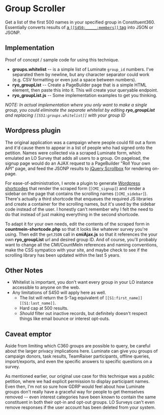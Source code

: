 # Group Scroller
Get a list of the first 500 names in your specified group in Constituent360. Essentially converts results of [a `[[S450:_____:members]]` tag](https://webfiles.blackbaud.com/files/support/helpfiles/luminate-online/help/luminateonline.html#../Subsystems/S-Tags/Content/S-Tags/S450_Group_Information.html?TocPath=S-Tags%257CContacts%2520S-Tags%257C_____4) into JSON or JSONP.

## Implementation
Proof of concept / sample code for using this technique.
- **groups.whitelist** -- is a simple list of Luminate `group_id` numbers. I've separated them by newline, but any character separator could work (e.g. CSV formatting or even just a space between numbers).
- **ryo_groupList** -- Create a PageBuilder page that is a simple HTML element, then paste this into it. This will create your queryable endpoint.
- **ryo_groupList.js** -- Some implementation examples to get you thinking.

_NOTE: In actual implementation where you only want to make a single group, you could eliminate the separate whitelist by editing **ryo_groupList** and replacing `[[S51:groups.whitelist]]` with your group ID_

## Wordpress plugin
The original application was a campaign where people could fill out a form and it'd cause them to appear in a list of people who had signed onto the petition. Names were collected via a scraped Luminate form, which emulated an LO Survey that adds all users to a group. On pageload, the signup page would do an AJAX request to a PageBuilder "Roll Your own API" page, and feed the JSONP results to [jQuery Scrollbox](http://github.com/wmh/jquery-scrollbox) for rendering on-page.

For ease-of-administration, I wrote a plugin to generate [Wordpress shortcodes](https://codex.wordpress.org/Shortcode_API) that render the scraped form (`[CMI_signup]`) and render a sidebar on the page that contains the scrolling names (`[CMI_sidebar]`). There's actually a third shortcode that enqueues the required JS libraries and create a container for the scrolling names, but it's used by the sidebar code instead of the user. I honestly can't remember why I felt the need to do that instead of just making everything in the second shortcode.

To adapt it for your own needs, edit the contents of the scraped form in **countmein-shortcode.php** so that it looks like whatever survey you're using. Then edit the `getJSON` call in **cmiAjax.js** so that it references the your own **ryo_groupList** url and desired group ID. And of course, you'll probably want to change all the CMI/CountMeIn references and naming conventions, make the CSS sympatico with your site, and maybe check to see if the scrolling library has been updated within the last 5 years.

## Other Notes
- Whitelist is important, you don't want every group in your LO instance accessible to anyone on the web.
- Any limitations of S450 will apply here as well.
  - The list will return the S-Tag equivalent of `[[S1:first_name]] [[S1:last_name]]`.
  - Hard cap at 500 results.
  - *Should* filter out inactive records, but definitely doesn't respect things like email bounce or interest opt-outs.

## Caveat emptor
Aside from limiting which C360 groups are possible to query, be careful about the larger privacy implications here. Luminate can give you groups of campaign donors, task results, TeamRaiser participants, offline queries, import/exports, and even the specific answers to specific questions on a survey.

As mentioned earlier, our original use case for this technique was a public petition, where we had explicit permission to display participant names. Even then, I'm not so sure how GDRP would feel about how Luminate groups don't really have a graceful way for people to get themselves removed -- even interest categories have been known to contain the same constituent in both their opt-in and opt-out groups. LO Surveys can't even remove responses if the user account has been deleted from your system. 
